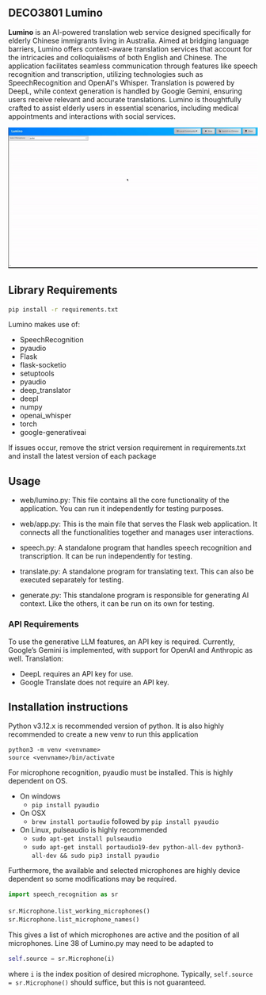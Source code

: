 ## DECO3801 Lumino
**Lumino** is an AI-powered translation web service designed specifically for elderly Chinese immigrants living in Australia. Aimed at bridging language barriers, Lumino offers context-aware translation services that account for the intricacies and colloquialisms of both English and Chinese. The application facilitates seamless communication through features like speech recognition and transcription, utilizing technologies such as SpeechRecognition and OpenAI's Whisper. Translation is powered by DeepL, while context generation is handled by Google Gemini, ensuring users receive relevant and accurate translations. Lumino is thoughtfully crafted to assist elderly users in essential scenarios, including medical appointments and interactions with social services.

![lumino.gif](lumino.gif)

## Library Requirements
```bash
pip install -r requirements.txt
```

Lumino makes use of:
- SpeechRecognition
- pyaudio
- Flask
- flask-socketio
- setuptools
- pyaudio
- deep_translator
- deepl
- numpy
- openai_whisper
- torch 
- google-generativeai

If issues occur, remove the strict version requirement in requirements.txt and install the latest version of each package

## Usage

- web/lumino.py: This file contains all the core functionality of the application. You can run it independently for testing purposes.

- web/app.py: This is the main file that serves the Flask web application. It connects all the functionalities together and manages user interactions.

- speech.py: A standalone program that handles speech recognition and transcription. It can be run independently for testing.

- translate.py: A standalone program for translating text. This can also be executed separately for testing.

- generate.py: This standalone program is responsible for generating AI context. Like the others, it can be run on its own for testing.

### API Requirements
To use the generative LLM features, an API key is required. Currently, Google’s Gemini is implemented, with support for OpenAI and Anthropic as well.
Translation:
- DeepL requires an API key for use.
- Google Translate does not require an API key.

## Installation instructions
Python v3.12.x is recommended version of python. It is also highly recommended to create a new venv to run this application
```
python3 -m venv <venvname>
source <venvname>/bin/activate
```

For microphone recognition, pyaudio must be installed. This is highly dependent on OS.
- On windows
  - `pip install pyaudio`
- On OSX
  - `brew install portaudio` followed by `pip install pyaudio`
- On Linux, pulseaudio is highly recommended
  - `sudo apt-get install pulseaudio`   
  - `sudo apt-get install portaudio19-dev python-all-dev python3-all-dev && sudo pip3 install pyaudio`
 
Furthermore, the available and selected microphones are highly device dependent so some modifications may be required.
```python
import speech_recognition as sr

sr.Microphone.list_working_microphones()
sr.Microphone.list_microphone_names()
```
This gives a list of which microphones are active and the position of all microphones. 
Line 38 of Lumino.py may need to be adapted to 
```python
self.source = sr.Microphone(i)
```
where `i` is the index position of desired microphone. Typically, `self.source = sr.Microphone()` should suffice, but this is not guaranteed. 

